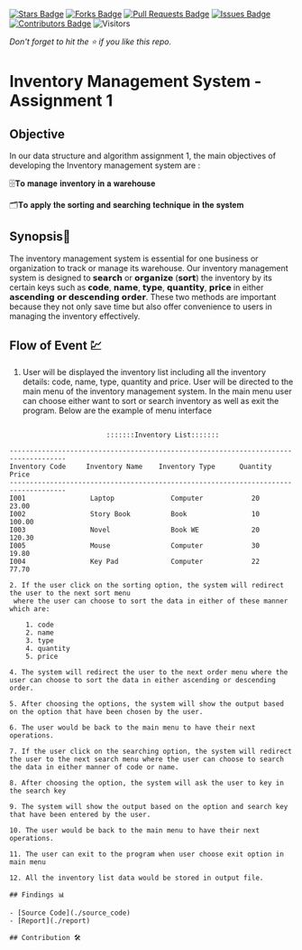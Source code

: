 [![Stars Badge](https://img.shields.io/github/stars/jjn7702/SECJ2013-DSA)](https://github.com/jjn7702/SECJ2013-DSA/Submission/Sample/stargazers)
[![Forks Badge](https://img.shields.io/github/forks/jjn7702/SECJ2013-DSA)](https://github.com/jjn7702/SECJ2013-DSA/Submission/Sample/network/members)
[![Pull Requests Badge](https://img.shields.io/github/issues-pr/jjn7702/SECJ2013-DSA)](https://github.com/jjn7702/SECJ2013-DSA/Submission/Sample/pulls)
[![Issues Badge](https://img.shields.io/github/issues/jjn7702/SECJ2013-DSA)](https://github.com/jjn7702/SECJ2013-DSA/Submission/Sample/issues)
[![Contributors Badge](https://img.shields.io/github/contributors/jjn7702/SECJ2013-DSA?color=2b9348)](https://github.com/jjn7702/SECJ2013-DSA/Submission/Sample/graphs/contributors)
![Visitors](https://api.visitorbadge.io/api/visitors?path=https%3A%2F%2Fgithub.com%2Fjjn7702%2FSECJ2013-DSA%2FSubmission%2FSample&labelColor=%23d9e3f0&countColor=%23697689&style=flat)

_Don't forget to hit the :star: if you like this repo._

# Inventory Management System - Assignment 1
## Objective
In our data structure and algorithm assignment 1, the main objectives of developing the Inventory management system are :

🗄️𝐓𝐨 𝐦𝐚𝐧𝐚𝐠𝐞 𝐢𝐧𝐯𝐞𝐧𝐭𝐨𝐫𝐲 𝐢𝐧 𝐚 𝐰𝐚𝐫𝐞𝐡𝐨𝐮𝐬𝐞

🗂️𝐓𝐨 𝐚𝐩𝐩𝐥𝐲 𝐭𝐡𝐞 𝐬𝐨𝐫𝐭𝐢𝐧𝐠 𝐚𝐧𝐝 𝐬𝐞𝐚𝐫𝐜𝐡𝐢𝐧𝐠 𝐭𝐞𝐜𝐡𝐧𝐢𝐪𝐮𝐞 𝐢𝐧 𝐭𝐡𝐞 𝐬𝐲𝐬𝐭𝐞𝐦


## Synopsis📝

The inventory management system is essential for one business or organization to track or manage its warehouse. Our inventory management system is designed to 𝘀𝗲𝗮𝗿𝗰𝗵 or 𝗼𝗿𝗴𝗮𝗻𝗶𝘇𝗲 (𝘀𝗼𝗿𝘁) the inventory by its certain keys such as 𝗰𝗼𝗱𝗲, 𝗻𝗮𝗺𝗲, 𝘁𝘆𝗽𝗲, 𝗾𝘂𝗮𝗻𝘁𝗶𝘁𝘆, 𝗽𝗿𝗶𝗰𝗲 in either 𝗮𝘀𝗰𝗲𝗻𝗱𝗶𝗻𝗴 𝗼𝗿 𝗱𝗲𝘀𝗰𝗲𝗻𝗱𝗶𝗻𝗴 𝗼𝗿𝗱𝗲𝗿. These two methods are important because they not only save time but also offer convenience to users in managing the inventory effectively.



## Flow of Event 💹

1. User will be displayed the inventory list including all the inventory details: code, name, type, quantity and price. User will be directed to the main menu of the inventory management system. In the main menu user can choose either want to sort or search inventory as well as exit the program.
 Below are the example of menu interface

~~~~~~~~~~~~~~~~~~~~~  W𝙴𝙻𝙲𝙾𝙼𝙴 T𝙾 I𝙽𝚅𝙴𝙽𝚃𝙾𝚁𝚈 M𝙰𝙽𝙰𝙶𝙴𝙼𝙴𝙽𝚃 S𝚈𝚂𝚃𝙴𝙼  ~~~~~~~~~~~~~~~~~~~~~

                        :::::::𝙸𝚗𝚟𝚎𝚗𝚝𝚘𝚛𝚢 𝙻𝚒𝚜𝚝:::::::

------------------------------------------------------------------------------------
𝙸𝚗𝚟𝚎𝚗𝚝𝚘𝚛𝚢 𝙲𝚘𝚍𝚎     𝙸𝚗𝚟𝚎𝚗𝚝𝚘𝚛𝚢 𝙽𝚊𝚖𝚎    𝙸𝚗𝚟𝚎𝚗𝚝𝚘𝚛𝚢 𝚃𝚢𝚙𝚎      𝚀𝚞𝚊𝚗𝚝𝚒𝚝𝚢       𝙿𝚛𝚒𝚌𝚎
------------------------------------------------------------------------------------
𝙸𝟶𝟶𝟷                𝙻𝚊𝚙𝚝𝚘𝚙              𝙲𝚘𝚖𝚙𝚞𝚝𝚎𝚛            𝟸𝟶             𝟸𝟹.𝟶𝟶
𝙸𝟶𝟶𝟸                𝚂𝚝𝚘𝚛𝚢 𝙱𝚘𝚘𝚔          𝙱𝚘𝚘𝚔                𝟷𝟶             𝟷𝟶𝟶.𝟶𝟶
𝙸𝟶𝟶𝟹                𝙽𝚘𝚟𝚎𝚕               𝙱𝚘𝚘𝚔 𝚆𝙴             𝟸𝟶             𝟷𝟸𝟶.𝟹𝟶
𝙸𝟶𝟶𝟻                𝙼𝚘𝚞𝚜𝚎               𝙲𝚘𝚖𝚙𝚞𝚝𝚎𝚛            𝟹𝟶             𝟷𝟿.𝟾𝟶
𝙸𝟶𝟶𝟺                𝙺𝚎𝚢 𝙿𝚊𝚍             𝙲𝚘𝚖𝚙𝚞𝚝𝚎𝚛            𝟸𝟸             𝟽𝟽.𝟽𝟶

2. If the user click on the sorting option, the system will redirect the user to the next sort menu
 where the user can choose to sort the data in either of these manner which are:

    1. code
    2. name 
    3. type
    4. quantity
    5. price
       
4. The system will redirect the user to the next order menu where the user can choose to sort the data in either ascending or descending order.

5. After choosing the options, the system will show the output based on the option that have been chosen by the user.

6. The user would be back to the main menu to have their next operations.

7. If the user click on the searching option, the system will redirect the user to the next search menu where the user can choose to search the data in either manner of code or name.

8. After choosing the option, the system will ask the user to key in the search key
  
9. The system will show the output based on the option and search key that have been entered by the user.
   
10. The user would be back to the main menu to have their next operations.

11. The user can exit to the program when user choose exit option in main menu

12. All the inventory list data would be stored in output file.

## Findings 📊

- [Source Code](./source_code)
- [Report](./report)

## Contribution 🛠️
